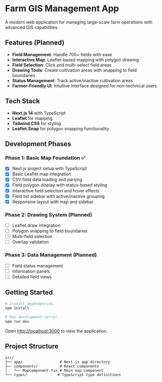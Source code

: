 # Farm GIS Management App

A modern web application for managing large-scale farm operations with advanced GIS capabilities.

## Features (Planned)

- **Field Management**: Handle 700+ fields with ease
- **Interactive Map**: Leaflet-based mapping with polygon drawing
- **Field Selection**: Click and multi-select field areas
- **Drawing Tools**: Create cultivation areas with snapping to field boundaries
- **Status Management**: Track active/inactive cultivation areas
- **Farmer-Friendly UI**: Intuitive interface designed for non-technical users

## Tech Stack

- **Next.js 14** with TypeScript
- **Leaflet** for mapping
- **Tailwind CSS** for styling
- **Leaflet.Snap** for polygon snapping functionality

## Development Phases

### Phase 1: Basic Map Foundation ✅
- [x] Next.js project setup with TypeScript
- [x] Basic Leaflet map integration
- [x] CSV field data loading and parsing
- [x] Field polygon display with status-based styling
- [x] Interactive field selection and hover effects
- [x] Field list sidebar with active/inactive grouping
- [x] Responsive layout with map and sidebar

### Phase 2: Drawing System (Planned)
- [ ] Leaflet.draw integration
- [ ] Polygon snapping to field boundaries
- [ ] Multi-field selection
- [ ] Overlap validation

### Phase 3: Data Management (Planned)
- [ ] Field status management
- [ ] Information panels
- [ ] Detailed field views

## Getting Started

```bash
# Install dependencies
npm install

# Run development server
npm run dev
```

Open [http://localhost:3000](http://localhost:3000) to view the application.

## Project Structure

```
src/
├── app/                 # Next.js app directory
├── components/          # React components
│   └── MapComponent.tsx # Main map component
└── types/              # TypeScript type definitions
```
